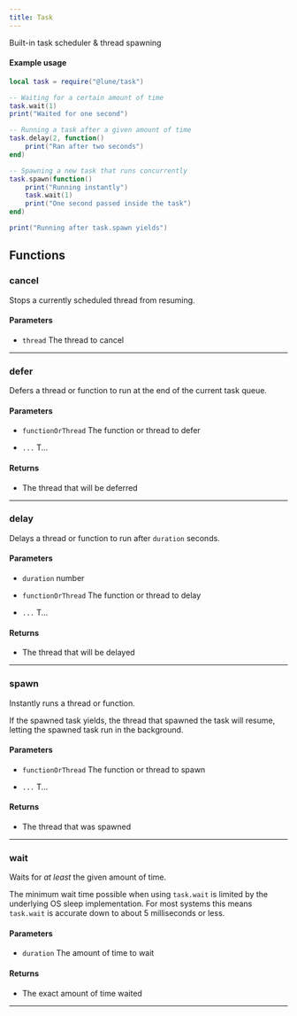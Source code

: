 ```yaml
---
title: Task
---
```


Built-in task scheduler & thread spawning

#### Example usage

```lua
local task = require("@lune/task")

-- Waiting for a certain amount of time
task.wait(1)
print("Waited for one second")

-- Running a task after a given amount of time
task.delay(2, function()
	print("Ran after two seconds")
end)

-- Spawning a new task that runs concurrently
task.spawn(function()
	print("Running instantly")
	task.wait(1)
	print("One second passed inside the task")
end)

print("Running after task.spawn yields")
```

## Functions

### cancel

Stops a currently scheduled thread from resuming.

#### Parameters

- `thread` The thread to cancel

---

### defer

Defers a thread or function to run at the end of the current task queue.

#### Parameters

- `functionOrThread` The function or thread to defer

- `...` T...

#### Returns

- The thread that will be deferred

---

### delay

Delays a thread or function to run after `duration` seconds.

#### Parameters

- `duration` number

- `functionOrThread` The function or thread to delay

- `...` T...

#### Returns

- The thread that will be delayed

---

### spawn

Instantly runs a thread or function.

If the spawned task yields, the thread that spawned the task
will resume, letting the spawned task run in the background.

#### Parameters

- `functionOrThread` The function or thread to spawn

- `...` T...

#### Returns

- The thread that was spawned

---

### wait

Waits for _at least_ the given amount of time.

The minimum wait time possible when using `task.wait` is limited by the underlying OS sleep implementation.
For most systems this means `task.wait` is accurate down to about 5 milliseconds or less.

#### Parameters

- `duration` The amount of time to wait

#### Returns

- The exact amount of time waited

---
